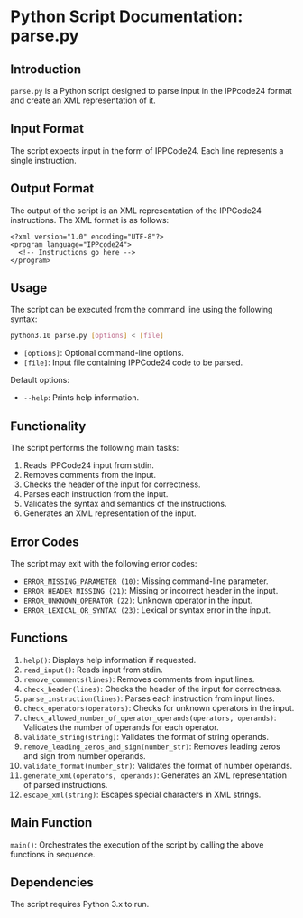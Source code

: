 # Python Script Documentation: parse.py

## Introduction
`parse.py` is a Python script designed to parse input in the IPPcode24 format and create 
an XML representation of it. 

## Input Format
The script expects input in the form of IPPCode24. Each line represents a single instruction.

## Output Format
The output of the script is an XML representation of the IPPCode24 instructions. The XML format is as follows:
```
<?xml version="1.0" encoding="UTF-8"?>
<program language="IPPcode24">
  <!-- Instructions go here -->
</program>
```

## Usage
The script can be executed from the command line using the following syntax:
``` bash 
python3.10 parse.py [options] < [file]
```
- `[options]`: Optional command-line options.
- `[file]`: Input file containing IPPCode24 code to be parsed.

Default options:
- `--help`: Prints help information.

## Functionality
The script performs the following main tasks:
1. Reads IPPCode24 input from stdin.
2. Removes comments from the input.
3. Checks the header of the input for correctness.
4. Parses each instruction from the input.
5. Validates the syntax and semantics of the instructions.
6. Generates an XML representation of the input.

## Error Codes
The script may exit with the following error codes:
- `ERROR_MISSING_PARAMETER (10)`: Missing command-line parameter.
- `ERROR_HEADER_MISSING (21)`: Missing or incorrect header in the input.
- `ERROR_UNKNOWN_OPERATOR (22)`: Unknown operator in the input.
- `ERROR_LEXICAL_OR_SYNTAX (23)`: Lexical or syntax error in the input.

## Functions
1. `help()`: Displays help information if requested.
2. `read_input()`: Reads input from stdin.
3. `remove_comments(lines)`: Removes comments from input lines.
4. `check_header(lines)`: Checks the header of the input for correctness.
5. `parse_instruction(lines)`: Parses each instruction from input lines.
6. `check_operators(operators)`: Checks for unknown operators in the input.
7. `check_allowed_number_of_operator_operands(operators, operands)`: Validates the number of operands for each operator.
8. `validate_string(string)`: Validates the format of string operands.
9. `remove_leading_zeros_and_sign(number_str)`: Removes leading zeros and sign from number operands.
10. `validate_format(number_str)`: Validates the format of number operands.
11. `generate_xml(operators, operands)`: Generates an XML representation of parsed instructions.
12. `escape_xml(string)`: Escapes special characters in XML strings.

## Main Function
`main()`: Orchestrates the execution of the script by calling the above functions in sequence.

## Dependencies
The script requires Python 3.x to run.
